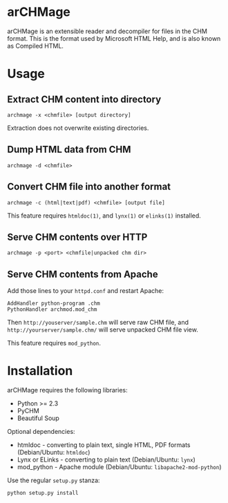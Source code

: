 arCHMage
========

arCHMage is an extensible reader and decompiler for files in the CHM format.
This is the format used by Microsoft HTML Help, and is also known as Compiled
HTML.

Usage
=====

Extract CHM content into directory
----------------------------------

    archmage -x <chmfile> [output directory]

Extraction does not overwrite existing directories.

Dump HTML data from CHM
-----------------------

    archmage -d <chmfile>

Convert CHM file into another format
------------------------------------

    archmage -c (html|text|pdf) <chmfile> [output file]

This feature requires `htmldoc(1)`, and `lynx(1)` or `elinks(1)` installed.

Serve CHM contents over HTTP
----------------------------

    archmage -p <port> <chmfile|unpacked chm dir>

Serve CHM contents from Apache
------------------------------

Add those lines to your `httpd.conf` and restart Apache:

    AddHandler python-program .chm
    PythonHandler archmod.mod_chm

Then `http://youserver/sample.chm` will serve raw CHM file, and
`http://yourserver/sample.chm/` will serve unpacked CHM file view.

This feature requires `mod_python`.

Installation
============

arCHMage requires the following libraries:

  * Python >= 2.3
  * PyCHM
  * Beautiful Soup

Optional dependencies:

  * htmldoc - converting to plain text, single HTML, PDF formats
    (Debian/Ubuntu: `htmldoc`)
  * Lynx or ELinks - converting to plain text
    (Debian/Ubuntu: `lynx`)
  * mod_python - Apache module
    (Debian/Ubuntu: `libapache2-mod-python`)

Use the regular `setup.py` stanza:

    python setup.py install
